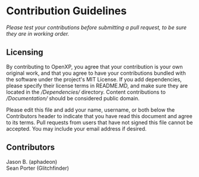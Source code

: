 # Contribution Guidelines
*Please test your contributions before submitting a pull request, to be sure they are in working 
order.*

## Licensing
By contributing to OpenXP, you agree that your contribution is your own original work, and that 
you agree to have your contributions bundled with the software under the project's MIT License. If 
you add dependencies, please specify their license terms in README.MD, and make sure they are 
located in the */Dependencies/* directory.  Content contributions to */Documentation/* should be 
considered public domain.

Please edit this file and add your name, username, or both below the Contributors header to 
indicate that you have read this document and agree to its terms.  Pull requests from users that 
have not signed this file cannot be accepted. You may include your email address if desired.

## Contributors
Jason B. (aphadeon)  
Sean Porter (Glitchfinder)  
